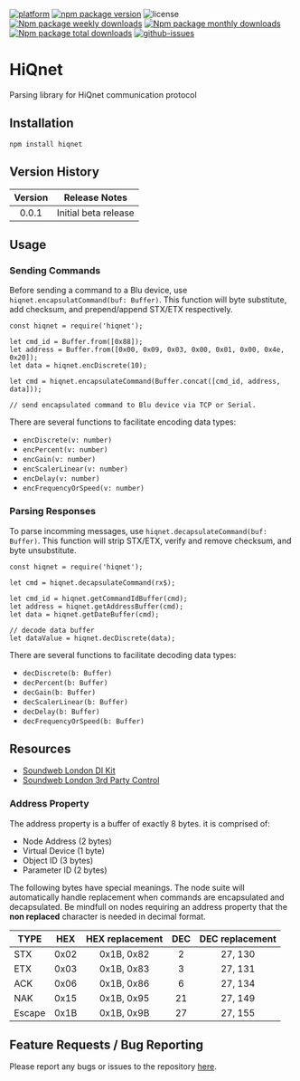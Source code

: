 [![platform](https://img.shields.io/badge/platform-node.js-green)](https://nodejs.org/en)
[![npm package version](https://img.shields.io/npm/v/HiQnet)](https://www.npmjs.com/package/HiQnet)
![license](https://img.shields.io/npm/l/HiQnet)
[![Npm package weekly downloads](https://badgen.net/npm/dw/HiQnet)](https://www.npmjs.com/package/HiQnet)
[![Npm package monthly downloads](https://badgen.net/npm/dm/HiQnet)](https://www.npmjs.com/package/HiQnet)
[![Npm package total downloads](https://badgen.net/npm/dt/HiQnet)](https://www.npmjs.com/package/HiQnet)
[![github-issues](https://img.shields.io/github/issues/dudest/HiQnet)](https://github.com/dudest/HiQnet/issues)

# HiQnet
Parsing library for HiQnet communication protocol

## Installation

```
npm install hiqnet
```

## Version History

| Version | Release Notes        |
| :-----: | -------------------- |
| 0.0.1   | Initial beta release |

## Usage

### Sending Commands

Before sending a command to a Blu device, use `hiqnet.encapsulatCommand(buf: Buffer)`. This function will byte substitute, add checksum, and prepend/append STX/ETX respectively.

```
const hiqnet = require('hiqnet');

let cmd_id = Buffer.from([0x88]);
let address = Buffer.from([0x00, 0x09, 0x03, 0x00, 0x01, 0x00, 0x4e, 0x20]);
let data = hiqnet.encDiscrete(10);

let cmd = hiqnet.encapsulateCommand(Buffer.concat([cmd_id, address, data]));

// send encapsulated command to Blu device via TCP or Serial.
```

There are several functions to facilitate encoding data types:

- `encDiscrete(v: number)`
- `encPercent(v: number)`
- `encGain(v: number)`
- `encScalerLinear(v: number)`
- `encDelay(v: number)`
- `encFrequencyOrSpeed(v: number)`

### Parsing Responses

To parse incomming messages, use `hiqnet.decapsulateCommand(buf: Buffer)`. This function will strip STX/ETX, verify and remove checksum, and byte unsubstitute.

```
const hiqnet = require('hiqnet');

let cmd = hiqnet.decapsulateCommand(rx$);

let cmd_id = hiqnet.getCommandIdBuffer(cmd);
let address = hiqnet.getAddressBuffer(cmd);
let data = hiqnet.getDateBuffer(cmd);

// decode data buffer
let dataValue = hiqnet.decDiscrete(data);
```

There are several functions to facilitate decoding data types:

- `decDiscrete(b: Buffer)`
- `decPercent(b: Buffer)`
- `decGain(b: Buffer)`
- `decScalerLinear(b: Buffer)`
- `decDelay(b: Buffer)`
- `decFrequencyOrSpeed(b: Buffer)`

## Resources

- [Soundweb London DI Kit](https://bssaudio.com/en/site_elements/soundweb-london-di-kit)
- [Soundweb London 3rd Party Control](https://help.harmanpro.com/Documents/135/Soundweb%20London%203rd%20Party%20Control.pdf)

### Address Property

The address property is a buffer of exactly 8 bytes. it is comprised of:

- Node Address (2 bytes)
- Virtual Device (1 byte)
- Object ID (3 bytes)
- Parameter ID (2 bytes)

The following bytes have special meanings. The node suite will automatically handle replacement when commands are encapsulated and decapsulated. Be mindfull on nodes requiring an address property that the **non replaced** character is needed in decimal format. 

| TYPE   | HEX  | HEX replacement | DEC  | DEC replacement |
| ------ |:----:| :-------------: | :---:| :-------------: |
| STX    | 0x02 | 0x1B, 0x82      | 2    | 27, 130         |
| ETX    | 0x03 | 0x1B, 0x83      | 3    | 27, 131         |
| ACK    | 0x06 | 0x1B, 0x86      | 6    | 27, 134         |
| NAK    | 0x15 | 0x1B, 0x95      | 21   | 27, 149         |
| Escape | 0x1B | 0x1B, 0x9B      | 27   | 27, 155         |

## Feature Requests / Bug Reporting

Please report any bugs or issues to the repository [here](https://github.com/dudest/HiQnet/issues).